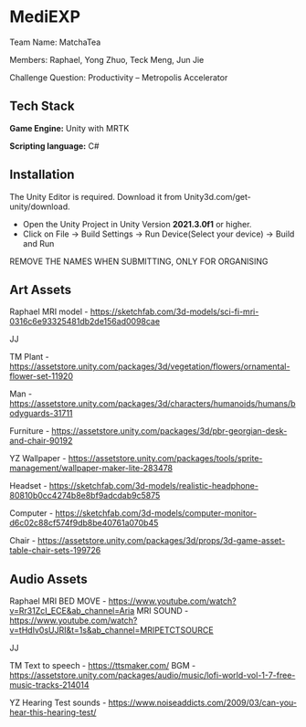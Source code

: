 
# MediEXP

Team Name: MatchaTea

Members: Raphael, Yong Zhuo, Teck Meng, Jun Jie

Challenge Question: Productivity – Metropolis Accelerator



## Tech Stack

**Game Engine:** Unity with MRTK

**Scripting language:** C#


## Installation

The Unity Editor is required. Download it from Unity3d.com/get-unity/download.

 - Open the Unity Project  in Unity Version **2021.3.0f1** or higher.
 - Click on File -> Build Settings -> Run Device(Select your device) -> Build and Run

REMOVE THE NAMES WHEN SUBMITTING, ONLY FOR ORGANISING

## Art Assets 

Raphael
MRI model - https://sketchfab.com/3d-models/sci-fi-mri-0316c6e93325481db2de156ad0098cae

JJ

TM
Plant - https://assetstore.unity.com/packages/3d/vegetation/flowers/ornamental-flower-set-11920

Man - https://assetstore.unity.com/packages/3d/characters/humanoids/humans/bodyguards-31711

Furniture - https://assetstore.unity.com/packages/3d/pbr-georgian-desk-and-chair-90192

YZ
Wallpaper - https://assetstore.unity.com/packages/tools/sprite-management/wallpaper-maker-lite-283478

Headset - https://sketchfab.com/3d-models/realistic-headphone-80810b0cc4274b8e8bf9adcdab9c5875

Computer - https://sketchfab.com/3d-models/computer-monitor-d6c02c88cf574f9db8be40761a070b45

Chair - https://assetstore.unity.com/packages/3d/props/3d-game-asset-table-chair-sets-199726



## Audio Assets

Raphael
MRI BED MOVE - https://www.youtube.com/watch?v=Rr31ZcI_ECE&ab_channel=Aria
MRI SOUND - https://www.youtube.com/watch?v=tHdIv0sUJRI&t=1s&ab_channel=MRIPETCTSOURCE

JJ

TM
Text to speech - https://ttsmaker.com/
BGM - https://assetstore.unity.com/packages/audio/music/lofi-world-vol-1-7-free-music-tracks-214014


YZ
Hearing Test sounds - https://www.noiseaddicts.com/2009/03/can-you-hear-this-hearing-test/
